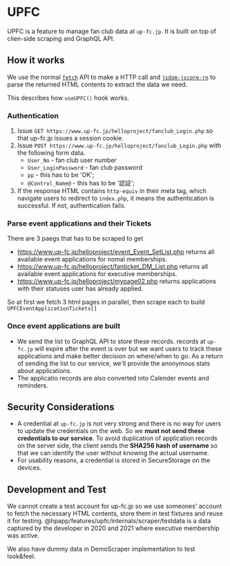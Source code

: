 # UPFC

UPFC is a feature to manage fan club data at `up-fc.jp`. It is built on top of clien-side scraping and GraphQL API.

## How it works

We use the normal [`fetch`](https://developer.mozilla.org/en-US/docs/Web/API/fetch) API to make a HTTP call and [`jsdom-jscore-rn`](https://github.com/iamcco/jsdom-jscore-rn)
to parse the returned HTML contents to extract the data we need.

This describes how `useUPFC()` hook works.

### Authentication

1. Issue `GET https://www.up-fc.jp/helloproject/fanclub_Login.php` so that up-fc.jp issues a session cookie.
2. Issue `POST https://www.up-fc.jp/helloproject/fanclub_Login.php` with the following form data.
   - `User_No` - fan club user number
   - `User_LoginPassword` - fan club password
   - `pp` - this has to be 'OK';
   - `@Control_Name@` - this has to be '認証';
3. If the response HTML contains `http-equiv` in their meta tag, which navigate users to redirect to `index.php`, it means the authentication is successful. If not, authentication fails.

### Parse event applications and their Tickets

There are 3 paegs that has to be scraped to get

- https://www.up-fc.jp/helloproject/event_Event_SetList.php returns all available event applications for nomal memberships.
- https://www.up-fc.jp/helloproject/fanticket_DM_List.php returns all available event applications for executive memberships.
- https://www.up-fc.jp/helloproject/mypage02.php returns applications with their statuses user has already applied.

So at first we fetch 3 html pages in parallel, then scrape each to build `UPFCEventApplicationTickets[]`

### Once event applications are built

- We send the list to GraphQL API to store these records. records at `up-fc.jp` will expire after the event is over but we want users to track these applications and make better decision on where/when to go. As a return of sending the list to our service, we'll provide the anonymous stats about applications.
- The applicatio records are also converted into Calender events and reminders.

## Security Considerations

- A credential at `up-fc.jp` is not very strong and there is no way for users to update the credentials on the web. So we **must not send these credentials to our service**. To avoid duplication of application records on the server side, the client sends the **SHA256 hash of username** so that we can identify the user without knowing the actual username.
- For usability reasons, a credential is stored in SecureStorage on the devices.

## Development and Test

We cannot create a test account for up-fc.jp so we use someones' account to fetch the necessary HTML contents, store them in test fixtures and reuse it for testing. @hpapp/features/upfc/internals/scraper/testdata is a data captured by the developer in 2020 and 2021 where executive membership was active.

We also have dummy data in DemoScraper implementation to test look&feel.
